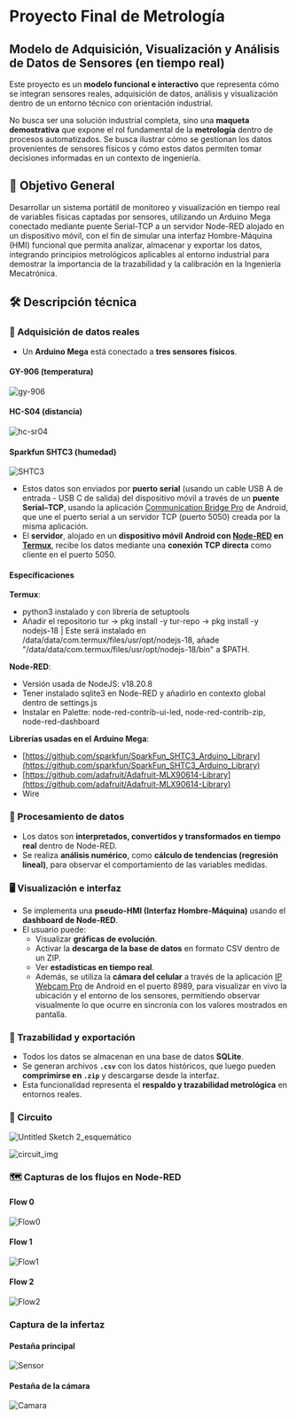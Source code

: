 # Proyecto Final de Metrología
## Modelo de Adquisición, Visualización y Análisis de Datos de Sensores (en tiempo real)

Este proyecto es un **modelo funcional e interactivo** que representa cómo se integran sensores reales, adquisición de datos, análisis y visualización dentro de un entorno técnico con orientación industrial.

No busca ser una solución industrial completa, sino una **maqueta demostrativa** que expone el rol fundamental de la **metrología** dentro de procesos automatizados. Se busca ilustrar cómo se gestionan los datos provenientes de sensores físicos y cómo estos datos permiten tomar decisiones informadas en un contexto de ingeniería.

## 🎯 Objetivo General
Desarrollar un sistema portátil de monitoreo y visualización en tiempo real de variables físicas captadas por sensores, utilizando un Arduino Mega conectado mediante puente Serial-TCP a un servidor Node-RED alojado en un dispositivo móvil, con el fin de simular una interfaz Hombre-Máquina (HMI) funcional que permita analizar, almacenar y exportar los datos, integrando principios metrológicos aplicables al entorno industrial para demostrar la importancia de la trazabilidad y la calibración en la Ingeniería Mecatrónica.

## 🛠️ Descripción técnica

### 📡 Adquisición de datos reales

- Un **Arduino Mega** está conectado a **tres sensores físicos**.
#### GY-906 (temperatura)
![gy-906](https://github.com/user-attachments/assets/d78cdfa1-f6b3-49aa-a4ba-8a93025aa33f)
#### HC-S04 (distancia)
![hc-sr04](https://github.com/user-attachments/assets/75ad946d-f61c-4a7f-a283-80e545f00ce3)
#### Sparkfun SHTC3 (humedad)
![SHTC3](https://github.com/user-attachments/assets/9d52ccef-720e-41f9-8f4c-e4c2e126189d)

- Estos datos son enviados por **puerto serial** (usando un cable USB A de entrada - USB C de salida) del dispositivo móvil a través de un **puente Serial–TCP**, usando la aplicación [Communication Bridge Pro](https://play.google.com/store/apps/details?id=masar.bluetoothbridge.pro&hl=en_US) de Android, que une el puerto serial a un servidor TCP (puerto 5050) creada por la misma aplicación.
- El **servidor**, alojado en un **dispositivo móvil Android con [Node-RED](https://nodered.org/about/) en [Termux](https://play.google.com/store/apps/details?id=com.termux&hl=en_US)**, recibe los datos mediante una **conexión TCP directa** como cliente en el puerto 5050.

#### Específicaciones
**Termux**:
- python3 instalado y con librería de setuptools
- Añadir el repositorio tur -> pkg install -y tur-repo -> pkg install -y nodejs-18 | Este será instalado en /data/data/com.termux/files/usr/opt/nodejs-18, añade "/data/data/com.termux/files/usr/opt/nodejs-18/bin" a $PATH.

**Node-RED**:
- Versión usada de NodeJS: v18.20.8
- Tener instalado sqlite3 en Node-RED y añadirlo en contexto global dentro de settings.js
- Instalar en Palette: node-red-contrib-ui-led, node-red-contrib-zip, node-red-dashboard

**Librerías usadas en el Arduino Mega**:
- [https://github.com/sparkfun/SparkFun_SHTC3_Arduino_Library](https://github.com/sparkfun/SparkFun_SHTC3_Arduino_Library)
- [https://github.com/adafruit/Adafruit-MLX90614-Library](https://github.com/adafruit/Adafruit-MLX90614-Library)
- Wire

### 🔄 Procesamiento de datos

- Los datos son **interpretados, convertidos y transformados en tiempo real** dentro de Node-RED.
- Se realiza **análisis numérico**, como **cálculo de tendencias (regresión lineal)**, para observar el comportamiento de las variables medidas.

### 🖥️ Visualización e interfaz

- Se implementa una **pseudo-HMI (Interfaz Hombre-Máquina)** usando el **dashboard de Node-RED**.
- El usuario puede:
  - Visualizar **gráficas de evolución**.
  - Activar la **descarga de la base de datos** en formato CSV dentro de un ZIP.
  - Ver **estadísticas en tiempo real**.
  - Además, se utiliza la **cámara del celular** a través de la aplicación [IP Webcam Pro](https://play.google.com/store/apps/details?id=com.pas.webcam.pro&hl=en_US) de Android en el puerto 8989, para visualizar en vivo la ubicación y el entorno de los sensores, permitiendo observar visualmente lo que ocurre en sincronía con los valores mostrados en pantalla.


### 📂 Trazabilidad y exportación

- Todos los datos se almacenan en una base de datos **SQLite**.
- Se generan archivos **`.csv`** con los datos históricos, que luego pueden **comprimirse en `.zip`** y descargarse desde la interfaz.
- Esta funcionalidad representa el **respaldo y trazabilidad metrológica** en entornos reales.

### 🔌 Circuito
![Untitled Sketch 2_esquemático](https://github.com/user-attachments/assets/4ab355de-d68a-4549-bd30-0ae9be508e32)

![circuit_img](https://github.com/user-attachments/assets/7b7951a6-7aa3-43e5-b433-ab63f850c76a)

### 🗺️ Capturas de los flujos en Node-RED
#### Flow 0
![Flow0](https://github.com/user-attachments/assets/cee61567-c689-4439-a505-7d2c9884013c)

#### Flow 1
![Flow1](https://github.com/user-attachments/assets/79ce6c02-9e35-4703-82ec-841880a0daad)

#### Flow 2
![Flow2](https://github.com/user-attachments/assets/c01105ab-2618-461e-a0bf-84b8d9eb4abd)

### Captura de la infertaz
#### Pestaña príncipal
![Sensor](https://github.com/user-attachments/assets/46a1ac6d-45a2-4e42-abe4-123e44ff7706)

#### Pestaña de la cámara
![Camara](https://github.com/user-attachments/assets/f76f7399-90d1-47fc-bcd6-ea09ab57a098)



